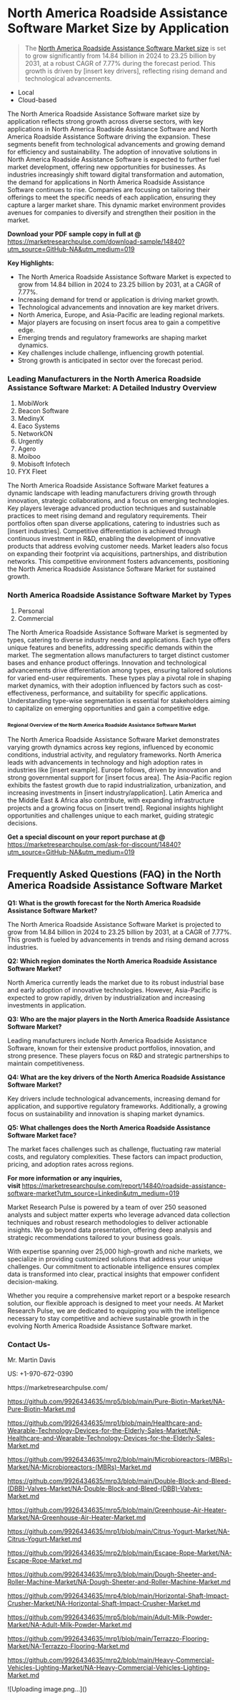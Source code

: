 <h1>North America Roadside Assistance Software Market&nbsp;Size by Application</h1><blockquote><p>The <a href="https://marketresearchpulse.com/download-sample/14840?utm_source=GitHub-NA&amp;utm_medium=019">North America Roadside Assistance Software Market size</a> is set to grow significantly from 14.84 billion in 2024 to 23.25 billion by 2031, at a robust CAGR of 7.77% during the forecast period. This growth is driven by [insert key drivers], reflecting rising demand and technological advancements.</p></blockquote><ul><li>Local<li> Cloud-based</li></ul><p>The North America Roadside Assistance Software market size by application reflects strong growth across diverse sectors, with key applications in North America Roadside Assistance Software and North America Roadside Assistance Software driving the expansion. These segments benefit from technological advancements and growing demand for efficiency and sustainability. The adoption of innovative solutions in North America Roadside Assistance Software is expected to further fuel market development, offering new opportunities for businesses. As industries increasingly shift toward digital transformation and automation, the demand for applications in North America Roadside Assistance Software continues to rise. Companies are focusing on tailoring their offerings to meet the specific needs of each application, ensuring they capture a larger market share. This dynamic market environment provides avenues for companies to diversify and strengthen their position in the market.</p><p><strong>Download your PDF sample copy in full at @ </strong><a href="https://marketresearchpulse.com/download-sample/14840?utm_source=GitHub-NA&amp;utm_medium=019">https://marketresearchpulse.com/download-sample/14840?utm_source=GitHub-NA&amp;utm_medium=019</a></p><p><strong>Key Highlights: </strong></p><ul><li>The North America Roadside Assistance Software Market is expected to grow from 14.84 billion in 2024 to 23.25 billion by 2031, at a CAGR of 7.77%.</li><li>Increasing demand for trend or application is driving market growth.</li><li>Technological advancements and innovation are key market drivers.</li><li>North America, Europe, and Asia-Pacific are leading regional markets.</li><li>Major players are focusing on insert focus area to gain a competitive edge.</li><li>Emerging trends and regulatory frameworks are shaping market dynamics.</li><li>Key challenges include challenge, influencing growth potential.</li><li>Strong growth is anticipated in sector over the forecast period.</li></ul><h3>Leading Manufacturers in the North America Roadside Assistance Software Market: A Detailed Industry Overview</h3><ol><li>MobiWork</li><li>Beacon Software</li><li>MedinyX</li><li>Eaco Systems</li><li>NetworkON</li><li>Urgently</li><li>Agero</li><li>Moiboo</li><li>Mobisoft Infotech</li><li>FYX Fleet</li></ol><div class="flex max-w-full flex-col flex-grow"><div class="min-h-8 text-message flex w-full flex-col items-end gap-2 whitespace-normal break-words [.text-message+&amp;]:mt-5" dir="auto" data-message-author-role="assistant" data-message-id="fd8432e4-4910-450d-b182-61b7bfb0a01f" data-message-model-slug="gpt-4o"><div class="flex w-full flex-col gap-1 empty:hidden first:pt-[3px]"><div class="markdown prose w-full break-words dark:prose-invert light"><p>The North America Roadside Assistance Software Market features a dynamic landscape with leading manufacturers driving growth through innovation, strategic collaborations, and a focus on emerging technologies. Key players leverage advanced production techniques and sustainable practices to meet rising demand and regulatory requirements. Their portfolios often span diverse applications, catering to industries such as [insert industries]. Competitive differentiation is achieved through continuous investment in R&amp;D, enabling the development of innovative products that address evolving customer needs. Market leaders also focus on expanding their footprint via acquisitions, partnerships, and distribution networks. This competitive environment fosters advancements, positioning the North America Roadside Assistance Software Market for sustained growth.</p></div></div></div></div><h3>North America Roadside Assistance Software Market by Types</h3><ol><li>Personal<li> Commercial</li></ol><div class="flex max-w-full flex-col flex-grow"><div class="min-h-8 text-message flex w-full flex-col items-end gap-2 whitespace-normal break-words [.text-message+&amp;]:mt-5" dir="auto" data-message-author-role="assistant" data-message-id="084470be-0bb7-4664-bddf-5156b4f41249" data-message-model-slug="gpt-4o-mini"><div class="flex w-full flex-col gap-1 empty:hidden first:pt-[3px]"><div class="markdown prose w-full break-words dark:prose-invert light"><p>The North America Roadside Assistance Software Market is segmented by types, catering to diverse industry needs and applications. Each type offers unique features and benefits, addressing specific demands within the market. The segmentation allows manufacturers to target distinct customer bases and enhance product offerings. Innovation and technological advancements drive differentiation among types, ensuring tailored solutions for varied end-user requirements. These types play a pivotal role in shaping market dynamics, with their adoption influenced by factors such as cost-effectiveness, performance, and suitability for specific applications. Understanding type-wise segmentation is essential for stakeholders aiming to capitalize on emerging opportunities and gain a competitive edge.</p></div></div></div></div><h3><span style="font-size: 11px;">Regional Overview of the North America Roadside Assistance Software Market</span></h3><div class="flex max-w-full flex-col flex-grow"><div class="min-h-8 text-message flex w-full flex-col items-end gap-2 whitespace-normal break-words [.text-message+&amp;]:mt-5" dir="auto" data-message-author-role="assistant" data-message-id="e9038762-ce64-4e30-91c9-9bd413514231" data-message-model-slug="gpt-4o-mini"><div class="flex w-full flex-col gap-1 empty:hidden first:pt-[3px]"><div class="markdown prose w-full break-words dark:prose-invert light"><p>The North America Roadside Assistance Software Market demonstrates varying growth dynamics across key regions, influenced by economic conditions, industrial activity, and regulatory frameworks. North America leads with advancements in technology and high adoption rates in industries like [insert example]. Europe follows, driven by innovation and strong governmental support for [insert focus area]. The Asia-Pacific region exhibits the fastest growth due to rapid industrialization, urbanization, and increasing investments in [insert industry/application]. Latin America and the Middle East &amp; Africa also contribute, with expanding infrastructure projects and a growing focus on [insert trend]. Regional insights highlight opportunities and challenges unique to each market, guiding strategic decisions.</p></div></div></div></div><p><strong>Get a special discount on your report purchase at @ </strong><a href="https://marketresearchpulse.com/ask-for-discount/14840?utm_source=GitHub-NA&amp;utm_medium=019">https://marketresearchpulse.com/ask-for-discount/14840?utm_source=GitHub-NA&amp;utm_medium=019</a></p><h2>Frequently Asked Questions (FAQ) in the North America Roadside Assistance Software Market</h2><p><strong>Q1: What is the growth forecast for the North America Roadside Assistance Software Market?</strong></p><p>The North America Roadside Assistance Software Market is projected to grow from 14.84 billion in 2024 to 23.25 billion by 2031, at a CAGR of 7.77%. This growth is fueled by advancements in trends and rising demand across industries.</p><p><strong>Q2: Which region dominates the North America Roadside Assistance Software Market?</strong></p><p>North America currently leads the market due to its robust industrial base and early adoption of innovative technologies. However, Asia-Pacific is expected to grow rapidly, driven by industrialization and increasing investments in application.</p><p><strong>Q3: Who are the major players in the North America Roadside Assistance Software Market?</strong></p><p>Leading manufacturers include North America Roadside Assistance Software, known for their extensive product portfolios, innovation, and strong presence. These players focus on R&amp;D and strategic partnerships to maintain competitiveness.</p><p><strong>Q4: What are the key drivers of the North America Roadside Assistance Software Market?</strong></p><p>Key drivers include technological advancements, increasing demand for application, and supportive regulatory frameworks. Additionally, a growing focus on sustainability and innovation is shaping market dynamics.</p><p><strong>Q5: What challenges does the North America Roadside Assistance Software Market face?</strong></p><p>The market faces challenges such as challenge, fluctuating raw material costs, and regulatory complexities. These factors can impact production, pricing, and adoption rates across regions.</p><p><strong>For more information or any inquiries, visit&nbsp;</strong><a href="https://marketresearchpulse.com/report/14840/roadside-assistance-software-market?utm_source=Linkedin&utm_medium=019">https://marketresearchpulse.com/report/14840/roadside-assistance-software-market?utm_source=Linkedin&utm_medium=019</a></p><p>Market Research Pulse is powered by a team of over 250 seasoned analysts and subject matter experts who leverage advanced data collection techniques and robust research methodologies to deliver actionable insights. We go beyond data presentation, offering deep analysis and strategic recommendations tailored to your business goals.</p><p>With expertise spanning over 25,000 high-growth and niche markets, we specialize in providing customized solutions that address your unique challenges. Our commitment to actionable intelligence ensures complex data is transformed into clear, practical insights that empower confident decision-making.</p><p>Whether you require a comprehensive market report or a bespoke research solution, our flexible approach is designed to meet your needs. At Market Research Pulse, we are dedicated to equipping you with the intelligence necessary to stay competitive and achieve sustainable growth in the evolving North America Roadside Assistance Software market.</p><h3><strong>Contact Us-</strong></h3><p>Mr. Martin Davis</p><p>US: +1-970-672-0390</p><p>https://marketresearchpulse.com/</p><p><a href="https://github.com/9926434635/mrp5/blob/main/Pure-Biotin-Market/NA-Pure-Biotin-Market.md">https://github.com/9926434635/mrp5/blob/main/Pure-Biotin-Market/NA-Pure-Biotin-Market.md</a></p><p><a href="https://github.com/9926434635/mrp1/blob/main/Healthcare-and-Wearable-Technology-Devices-for-the-Elderly-Sales-Market/NA-Healthcare-and-Wearable-Technology-Devices-for-the-Elderly-Sales-Market.md">https://github.com/9926434635/mrp1/blob/main/Healthcare-and-Wearable-Technology-Devices-for-the-Elderly-Sales-Market/NA-Healthcare-and-Wearable-Technology-Devices-for-the-Elderly-Sales-Market.md</a></p><p><a href="https://github.com/9926434635/mrp2/blob/main/Microbioreactors-(MBRs)-Market/NA-Microbioreactors-(MBRs)-Market.md">https://github.com/9926434635/mrp2/blob/main/Microbioreactors-(MBRs)-Market/NA-Microbioreactors-(MBRs)-Market.md</a></p><p><a href="https://github.com/9926434635/mrp3/blob/main/Double-Block-and-Bleed-(DBB)-Valves-Market/NA-Double-Block-and-Bleed-(DBB)-Valves-Market.md">https://github.com/9926434635/mrp3/blob/main/Double-Block-and-Bleed-(DBB)-Valves-Market/NA-Double-Block-and-Bleed-(DBB)-Valves-Market.md</a></p><p><a href="https://github.com/9926434635/mrp5/blob/main/Greenhouse-Air-Heater-Market/NA-Greenhouse-Air-Heater-Market.md">https://github.com/9926434635/mrp5/blob/main/Greenhouse-Air-Heater-Market/NA-Greenhouse-Air-Heater-Market.md</a></p><p><a href="https://github.com/9926434635/mrp1/blob/main/Citrus-Yogurt-Market/NA-Citrus-Yogurt-Market.md">https://github.com/9926434635/mrp1/blob/main/Citrus-Yogurt-Market/NA-Citrus-Yogurt-Market.md</a></p><p><a href="https://github.com/9926434635/mrp2/blob/main/Escape-Rope-Market/NA-Escape-Rope-Market.md">https://github.com/9926434635/mrp2/blob/main/Escape-Rope-Market/NA-Escape-Rope-Market.md</a></p><p><a href="https://github.com/9926434635/mrp3/blob/main/Dough-Sheeter-and-Roller-Machine-Market/NA-Dough-Sheeter-and-Roller-Machine-Market.md">https://github.com/9926434635/mrp3/blob/main/Dough-Sheeter-and-Roller-Machine-Market/NA-Dough-Sheeter-and-Roller-Machine-Market.md</a></p><p><a href="https://github.com/9926434635/mrp4/blob/main/Horizontal-Shaft-Impact-Crusher-Market/NA-Horizontal-Shaft-Impact-Crusher-Market.md">https://github.com/9926434635/mrp4/blob/main/Horizontal-Shaft-Impact-Crusher-Market/NA-Horizontal-Shaft-Impact-Crusher-Market.md</a></p><p><a href="https://github.com/9926434635/mrp5/blob/main/Adult-Milk-Powder-Market/NA-Adult-Milk-Powder-Market.md">https://github.com/9926434635/mrp5/blob/main/Adult-Milk-Powder-Market/NA-Adult-Milk-Powder-Market.md</a></p><p><a href="https://github.com/9926434635/mrp1/blob/main/Terrazzo-Flooring-Market/NA-Terrazzo-Flooring-Market.md">https://github.com/9926434635/mrp1/blob/main/Terrazzo-Flooring-Market/NA-Terrazzo-Flooring-Market.md</a></p><p><a href="https://github.com/9926434635/mrp2/blob/main/Heavy-Commercial-Vehicles-Lighting-Market/NA-Heavy-Commercial-Vehicles-Lighting-Market.md">https://github.com/9926434635/mrp2/blob/main/Heavy-Commercial-Vehicles-Lighting-Market/NA-Heavy-Commercial-Vehicles-Lighting-Market.md</a></p>
![Uploading image.png…]()
